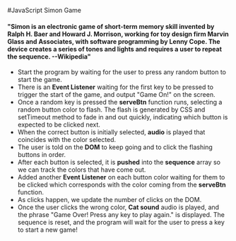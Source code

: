 #JavaScript Simon Game
#### "Simon is an electronic game of short-term memory skill invented by Ralph H. Baer and Howard J. Morrison, working for toy design firm  Marvin Glass and Associates, with software programming by Lenny Cope. The device creates a series of tones and lights and requires a user to repeat the sequence. --Wikipedia"

- Start the program by waiting for the user to press any random button to start the game.
- There is an **Event Listener** waiting for the first key to be pressed to trigger the start of the game, and output "Game On!" on the screen.
- Once a random key is pressed the **serveBtn** function runs, selecting a random button color to flash. The flash is generated by CSS and setTimeout method to fade in and out quickly, indicating which button is expected to be clicked next.
- When the correct button is initially selected, **audio** is played that coincides with the color selected. 
- The user is told on the **DOM** to keep going and to click the flashing buttons in order.
- After each button is selected, it is **pushed** into the **sequence** array so we can track the colors that have come out.
- Added another **Event Listener** on each button color waiting for them to be clicked which corresponds with the color coming from the **serveBtn** function.
- As clicks happen, we update the number of clicks on the DOM.
- Once the user clicks the wrong color, **Cat sound**  audio is played, and the phrase "Game Over! Press any key to play again." is displayed. The sequence is reset, and the program will wait for the user to press a key to start a new game!